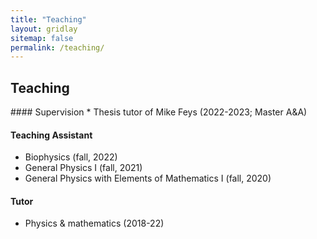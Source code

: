 ```yaml
---
title: "Teaching"
layout: gridlay
sitemap: false
permalink: /teaching/
---
```


## Teaching

<div class="jumbotron">
<div class="col-md-12 col-sm-12" style="text-align:justify">
#### Supervision
* Thesis tutor of Mike Feys (2022-2023; Master A&A)

#### Teaching Assistant
* Biophysics (fall, 2022)
* General Physics I (fall, 2021)
* General Physics with Elements of Mathematics I (fall, 2020)

#### Tutor
* Physics & mathematics (2018-22)
</div>